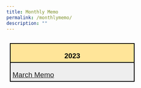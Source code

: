 ```yaml
---
title: Monthly Memo
permalink: /monthlymemo/
description: ""
---
```

<table style="width:245.45pt;background:white;border-collapse:collapse;
 border:none;mso-border-alt:solid windowtext 1.5pt;mso-yfti-tbllook:1184;
 mso-table-lspace:9.0pt;margin-left:6.75pt;mso-table-rspace:9.0pt;margin-right:
 6.75pt;mso-table-anchor-vertical:paragraph;mso-table-anchor-horizontal:margin;
 mso-table-left:left;mso-table-top:5.4pt;mso-border-insideh:1.5pt solid windowtext;
 mso-border-insidev:1.5pt solid windowtext" width="327" align="left" cellpadding="0" cellspacing="0" border="1" class="MsoNormalTable"><tbody><tr style="mso-yfti-irow:0;mso-yfti-firstrow:yes;height:13.6pt"><td style="width:245.45pt;border:solid windowtext 1.5pt;
  background:#FFE599;mso-background-themecolor:accent4;mso-background-themetint:
  102;padding:3.75pt 3.75pt 3.75pt 3.75pt;height:13.6pt" valign="top" width="327"><p style="margin-bottom:0in;text-align:center;
  line-height:normal;mso-element:frame;mso-element-frame-hspace:9.0pt;
  mso-element-wrap:around;mso-element-anchor-vertical:paragraph;mso-element-anchor-horizontal:
  margin;mso-element-top:5.4pt;mso-height-rule:exactly" align="center" class="MsoNormal"><b><span style="font-size:14.0pt;font-family:&quot;Arial&quot;,sans-serif;mso-fareast-font-family:
  &quot;Times New Roman&quot;;color:black">2023</span></b></p></td></tr><tr style="mso-yfti-irow:1;height:14.9pt"><td style="width:245.45pt;border:solid windowtext 1.5pt;border-top:
  none;mso-border-top-alt:solid windowtext 1.5pt;background:#EEEEEE;padding:
  3.75pt 3.75pt 3.75pt 3.75pt;height:14.9pt" width="327"><p style="margin-bottom:0in;line-height:normal;mso-element:
  frame;mso-element-frame-hspace:9.0pt;mso-element-wrap:around;mso-element-anchor-vertical:
  paragraph;mso-element-anchor-horizontal:margin;mso-element-top:5.4pt;
  mso-height-rule:exactly" class="MsoNormal"><span style="font-size:14.0pt;font-family:&quot;Arial&quot;,sans-serif;
  mso-fareast-font-family:&quot;Arial&quot;;color:black"><a style="font-size:14.0pt;font-family:&quot;Arial&quot;,sans-serif;
  mso-fareast-font-family:&quot;Times New Roman&quot;color:black;align=centre"><a href="[March Memo 2023](/files/Monthly%20Memo/Marchmemo2023.pdf)">March Memo</a>